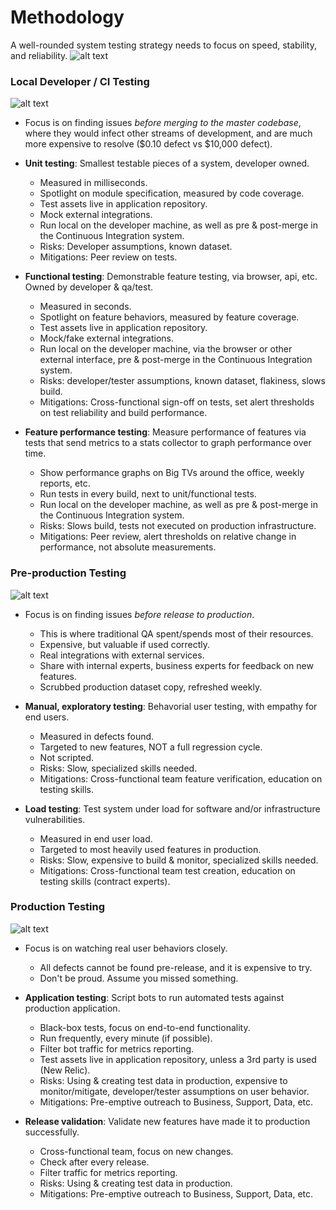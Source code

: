 # Methodology

A well-rounded system testing strategy needs to focus on speed, stability, and reliability. 
![alt text](https://docs.google.com/drawings/d/e/2PACX-1vQZ_28zzRptA6iN6kCJoZsIrfvGqg89myTvVfXQrUC1sG4TnG-IvHuXYV3Ur9pQToXh9sMnZ-ryVn00/pub?w=480&h=360 "Full View Testing")

### Local Developer / CI Testing
![alt text](https://docs.google.com/drawings/d/e/2PACX-1vQjiEyQe_sBHLVM3nQiKHhbBqX241jJr_QuSK0E2_HehkKzeqMWOpLcW86sNkrxo-BGCFJ_3BPohIAR/pub?w=480&amp;h=360 "Local Developer Testing")
* Focus is on finding issues _before merging to the master codebase_, where they would infect other streams of development, and are much more expensive to resolve ($0.10 defect vs $10,000 defect).

* **Unit testing**: Smallest testable pieces of a system, developer owned.
    * Measured in milliseconds.
    * Spotlight on module specification, measured by code coverage.
    * Test assets live in application repository.
    * Mock external integrations.
    * Run local on the developer machine, as well as pre & post-merge in the Continuous Integration system.
    * Risks: Developer assumptions, known dataset.
    * Mitigations: Peer review on tests.

* **Functional testing**: Demonstrable feature testing, via browser, api, etc. Owned by developer & qa/test.
    * Measured in seconds.
    * Spotlight on feature behaviors, measured by feature coverage.
    * Test assets live in application repository.
    * Mock/fake external integrations.
    * Run local on the developer machine, via the browser or other external interface, pre & post-merge in the Continuous Integration system.
    * Risks: developer/tester assumptions, known dataset, flakiness, slows build.
    * Mitigations: Cross-functional sign-off on tests, set alert thresholds on test reliability and build performance.
* **Feature performance testing**: Measure performance of features via tests that send metrics to a stats collector to graph performance over time.
    * Show performance graphs on Big TVs around the office, weekly reports, etc.
    * Run tests in every build, next to unit/functional tests.
    * Run local on the developer machine, as well as pre & post-merge in the Continuous Integration system.
    * Risks: Slows build, tests not executed on production infrastructure.
    * Mitigations: Peer review, alert thresholds on relative change in performance, not absolute measurements.

### Pre-production Testing
![alt text](https://docs.google.com/drawings/d/e/2PACX-1vQma-vBOPkOOYX48U3cQN2Lw7_GFbUOL86mzQuvcjEaWucQoKmZlykybGMqRlijoy8dw07QRdEIP3A4/pub?w=480&h=360 "Pre-production Testing")
* Focus is on finding issues _before release to production_.
  * This is where traditional QA spent/spends most of their resources.
  * Expensive, but valuable if used correctly.
  * Real integrations with external services.
  * Share with internal experts, business experts for feedback on new features.
  * Scrubbed production dataset copy, refreshed weekly.

* **Manual, exploratory testing**: Behavorial user testing, with empathy for end users.
    * Measured in defects found.
    * Targeted to new features, NOT a full regression cycle.
    * Not scripted.
    * Risks: Slow, specialized skills needed.
    * Mitigations: Cross-functional team feature verification, education on testing skills.

* **Load testing**: Test system under load for software and/or infrastructure vulnerabilities.
    * Measured in end user load.
    * Targeted to most heavily used features in production.
    * Risks: Slow, expensive to build & monitor, specialized skills needed.
    * Mitigations: Cross-functional team test creation, education on testing skills (contract experts).

### Production Testing
![alt text](https://docs.google.com/drawings/d/e/2PACX-1vTnmNAmo0bWczGgfrsebD6KbODw8P3xuiPTN199ak8FIq4mGoSvpFLt8xdQHkUhp4pgYkn2JM5tHVbB/pub?w=480&h=360 "Production Testing")
* Focus is on watching real user behaviors closely.
  * All defects cannot be found pre-release, and it is expensive to try.
  * Don't be proud. Assume you missed something.

* **Application testing**: Script bots to run automated tests against production application.
    * Black-box tests, focus on end-to-end functionality.
    * Run frequently, every minute (if possible).
    * Filter bot traffic for metrics reporting.
    * Test assets live in application repository, unless a 3rd party is used (New Relic).
    * Risks: Using & creating test data in production, expensive to monitor/mitigate, developer/tester assumptions on user behavior.
    * Mitigations: Pre-emptive outreach to Business, Support, Data, etc.

* **Release validation**: Validate new features have made it to production successfully.
    * Cross-functional team, focus on new changes.
    * Check after every release.
    * Filter traffic for metrics reporting.
    * Risks: Using & creating test data in production.
    * Mitigations: Pre-emptive outreach to Business, Support, Data, etc.
